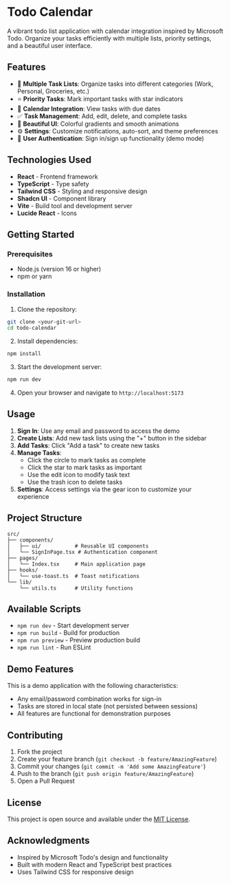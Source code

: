 
# Todo Calendar

A vibrant todo list application with calendar integration inspired by Microsoft Todo. Organize your tasks efficiently with multiple lists, priority settings, and a beautiful user interface.

## Features

- 📝 **Multiple Task Lists**: Organize tasks into different categories (Work, Personal, Groceries, etc.)
- ⭐ **Priority Tasks**: Mark important tasks with star indicators
- 📅 **Calendar Integration**: View tasks with due dates
- ✅ **Task Management**: Add, edit, delete, and complete tasks
- 🎨 **Beautiful UI**: Colorful gradients and smooth animations
- ⚙️ **Settings**: Customize notifications, auto-sort, and theme preferences
- 🔐 **User Authentication**: Sign in/sign up functionality (demo mode)

## Technologies Used

- **React** - Frontend framework
- **TypeScript** - Type safety
- **Tailwind CSS** - Styling and responsive design
- **Shadcn UI** - Component library
- **Vite** - Build tool and development server
- **Lucide React** - Icons

## Getting Started

### Prerequisites

- Node.js (version 16 or higher)
- npm or yarn

### Installation

1. Clone the repository:
```bash
git clone <your-git-url>
cd todo-calendar
```

2. Install dependencies:
```bash
npm install
```

3. Start the development server:
```bash
npm run dev
```

4. Open your browser and navigate to `http://localhost:5173`

## Usage

1. **Sign In**: Use any email and password to access the demo
2. **Create Lists**: Add new task lists using the "+" button in the sidebar
3. **Add Tasks**: Click "Add a task" to create new tasks
4. **Manage Tasks**: 
   - Click the circle to mark tasks as complete
   - Click the star to mark tasks as important
   - Use the edit icon to modify task text
   - Use the trash icon to delete tasks
5. **Settings**: Access settings via the gear icon to customize your experience

## Project Structure

```
src/
├── components/
│   ├── ui/           # Reusable UI components
│   └── SignInPage.tsx # Authentication component
├── pages/
│   └── Index.tsx     # Main application page
├── hooks/
│   └── use-toast.ts  # Toast notifications
└── lib/
    └── utils.ts      # Utility functions
```

## Available Scripts

- `npm run dev` - Start development server
- `npm run build` - Build for production
- `npm run preview` - Preview production build
- `npm run lint` - Run ESLint

## Demo Features

This is a demo application with the following characteristics:
- Any email/password combination works for sign-in
- Tasks are stored in local state (not persisted between sessions)
- All features are functional for demonstration purposes

## Contributing

1. Fork the project
2. Create your feature branch (`git checkout -b feature/AmazingFeature`)
3. Commit your changes (`git commit -m 'Add some AmazingFeature'`)
4. Push to the branch (`git push origin feature/AmazingFeature`)
5. Open a Pull Request

## License

This project is open source and available under the [MIT License](LICENSE).

## Acknowledgments

- Inspired by Microsoft Todo's design and functionality
- Built with modern React and TypeScript best practices
- Uses Tailwind CSS for responsive design
